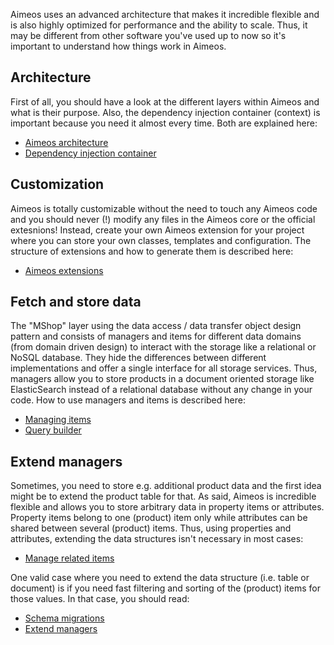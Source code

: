 Aimeos uses an advanced architecture that makes it incredible flexible and is also highly optimized for performance and the ability to scale. Thus, it may be different from other software you've used up to now so it's important to understand how things work in Aimeos.

## Architecture

First of all, you should have a look at the different layers within Aimeos and what is their purpose. Also, the dependency injection container (context) is important because you need it almost every time. Both are explained here:

* [Aimeos architecture](architecture.md)
* [Dependency injection container](../infrastructure/context.md)

## Customization

Aimeos is totally customizable without the need to touch any Aimeos code and you should never (!) modify any files in the Aimeos core or the official extesnions! Instead, create your own Aimeos extension for your project where you can store your own classes, templates and configuration. The structure of extensions and how to generate them is described here:

* [Aimeos extensions](extensions.md)

## Fetch and store data

The "MShop" layer using the data access / data transfer object design pattern and consists of managers and items for different data domains (from domain driven design) to interact with the storage like a relational or NoSQL database. They hide the differences between different implementations and offer a single interface for all storage services. Thus, managers allow you to store products in a document oriented storage like ElasticSearch instead of a relational database without any change in your code. How to use managers and items is described here:

* [Managing items](../models/managing-items.md)
* [Query builder](../models/search-filter.md)

## Extend managers

Sometimes, you need to store e.g. additional product data and the first idea might be to extend the product table for that. As said, Aimeos is incredible flexible and allows you to store arbitrary data in property items or attributes. Property items belong to one (product) item only while attributes can be shared between several (product) items. Thus, using properties and attributes, extending the data structures isn't necessary in most cases:

* [Manage related items](../models/managing-items.md#manage-related-items)

One valid case where you need to extend the data structure (i.e. table or document) is if you need fast filtering and sorting of the (product) items for those values. In that case, you should read:

* [Schema migrations](../infrastructure/schema-migrations.md)
* [Extend managers](../models/extend-managers.md)
